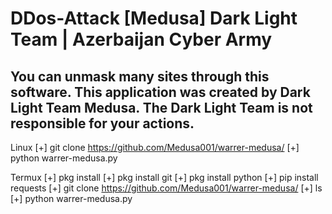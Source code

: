 # DDos-Attack [Medusa] Dark Light Team  | Azerbaijan Cyber Army
You can unmask many sites through this software.
This application was created by Dark Light Team Medusa.
The Dark Light Team is not responsible for your actions.
-------------------------------------------------------------------------------------------------------
Linux 
[+] git clone https://github.com/Medusa001/warrer-medusa/
[+] python warrer-medusa.py

Termux
[+] pkg install
[+] pkg install git
[+] pkg install python
[+] pip install requests
[+] git clone https://github.com/Medusa001/warrer-medusa/
[+] ls
[+] python warrer-medusa.py
